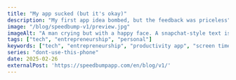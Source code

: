 ```yaml
---
title: "My app sucked (but it's okay)"
description: "My first app idea bombed, but the feedback was priceless"
image: "/blog/speedbump-v1/preview.jpg"
imageAlt: "A man crying but with a happy face. A snapchat-style text is overlaid with 'Smile through the pain'"
tags: ["tech", "entrepreneurship", "personal"]
keywords: ["tech", "entrepreneurship", "productivity app", "screen time", "user research"]
series: "dont-use-this-phone"
date: 2025-02-26
externalPost: 'https://speedbumpapp.com/en/blog/v1/'
---
```

